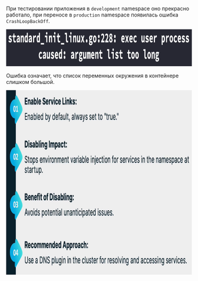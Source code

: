 При тестировании приложения в `development` namespace оно прекрасно работало, при переносе в `production` namespace появилась ошибка `CrashLoopBackOff`.

<img src="image.png" width="800" height="100"><br>

Ошибка означает, что список переменных окружения в контейнере слишком большой.

<img src="image-1.png" width="800" height="500"><br>